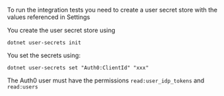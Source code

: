 ﻿To run the integration tests you need to create a user secret store with the values referenced in Settings

You create the user secret store using 

```dotnet user-secrets init```

You set the secrets using:

```dotnet user-secrets set "Auth0:ClientId" "xxx"```

The Auth0 user must have the permissions ```read:user_idp_tokens``` and ```read:users```
